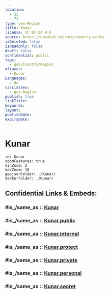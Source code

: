 ```yaml
---
location:
  - 35
  - 71
type: geo-Region
title: Kunar
license: CC BY-SA 4.0
source: https://datahub.io/core/country-codes
isDeleted: false
isReadOnly: false
draft: false
confidential: public
tags:
  - geo/Country/Region
aliases:
  - Kunar
Languages:
  - de
cssclasses:
  - geo-Region
publish: true
linkTitle:
keywords:
layout:
publishDate:
expiryDate:
---
```


# Kunar

```leaflet
id: Kunar
zoomFeatures: true 
minZoom: 2 
maxZoom: 18
geojsonFolder: ./Kunar/
markerFolder: ./Kunar/
```


## Confidential Links & Embeds: 

### #is_/same_as :: [Kunar](/_Standards/Earth/Continent/Asia/Asia~Central/Afghanistan/provinces~Afghanistan/Kunar.md) 

### #is_/same_as :: [Kunar.public](/_public/Earth/Continent/Asia/Asia~Central/Afghanistan/provinces~Afghanistan/Kunar.public.md) 

### #is_/same_as :: [Kunar.internal](/_internal/Earth/Continent/Asia/Asia~Central/Afghanistan/provinces~Afghanistan/Kunar.internal.md) 

### #is_/same_as :: [Kunar.protect](/_protect/Earth/Continent/Asia/Asia~Central/Afghanistan/provinces~Afghanistan/Kunar.protect.md) 

### #is_/same_as :: [Kunar.private](/_private/Earth/Continent/Asia/Asia~Central/Afghanistan/provinces~Afghanistan/Kunar.private.md) 

### #is_/same_as :: [Kunar.personal](/_personal/Earth/Continent/Asia/Asia~Central/Afghanistan/provinces~Afghanistan/Kunar.personal.md) 

### #is_/same_as :: [Kunar.secret](/_secret/Earth/Continent/Asia/Asia~Central/Afghanistan/provinces~Afghanistan/Kunar.secret.md)

